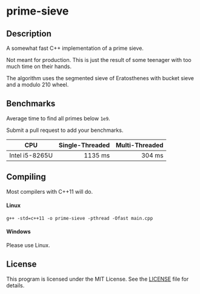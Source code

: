 # prime-sieve

## Description
A somewhat fast C++ implementation of a prime sieve.

Not meant for production. This is just the result of some teenager with too much time on their hands.

The algorithm uses the segmented sieve of Eratosthenes with bucket sieve and a modulo 210 wheel.

## Benchmarks
Average time to find all primes below `1e9`.

Submit a pull request to add your benchmarks.

CPU | Single-Threaded | Multi-Threaded
:---: | ---: | ---: |
Intel i5-8265U | 1135 ms | 304 ms

## Compiling
Most compilers with C++11 will do.
#### Linux
```
g++ -std=c++11 -o prime-sieve -pthread -Ofast main.cpp
```
#### Windows
Please use Linux.

## License
This program is licensed under the MIT License. See the [LICENSE](LICENSE) file for details.
